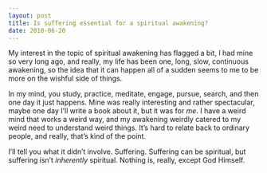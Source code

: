 ```yaml
---
layout: post
title: Is suffering essential for a spiritual awakening?
date: 2018-06-20
---
```


<p>My interest in the topic of spiritual awakening has flagged a bit, I had mine so very long ago, and really, my life has been one, long, slow, continuous awakening, so the idea that it can happen all of a sudden seems to me to be more on the wishful side of things.</p><p>In my mind, you study, practice, meditate, engage, pursue, search, and then one day it just happens. Mine was really interesting and rather spectacular, maybe one day I’ll write a book about it, but it was for <i>me</i>. I have a weird mind that works a weird way, and my awakening weirdly catered to my weird need to understand weird things. It’s hard to relate back to ordinary people, and really, that’s kind of the point.</p><p>I’ll tell you what it didn’t involve. Suffering. Suffering can be spiritual, but suffering isn’t <i>inherently</i> spiritual. Nothing is, really, except God Himself.</p>
